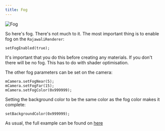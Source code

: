 ```yaml
---
title: Fog
---
```

![Fog](http://www.rozengain.com/files/rajawali/rajawali-fog.jpg)

So here's fog. There's not much to it. The most important thing is to enable fog on the `RajawaliRenderer`:
```
setFogEnabled(true);
```
It's important that you do this before creating any materials. If you don't there will be no fog. This has to do with shader optimisation.

The other fog parameters can be set on the camera:
```
mCamera.setFogNear(5);
mCamera.setFogFar(15);
mCamera.setFogColor(0x999999);
```
Setting the background color to be the same color as the fog color makes it complete:
```
setBackgroundColor(0x999999);
```
As usual, the full example can be found on [here](https://github.com/MasDennis/RajawaliExamples/blob/master/src/com/monyetmabuk/rajawali/tutorials/RajawaliFogRenderer.java)